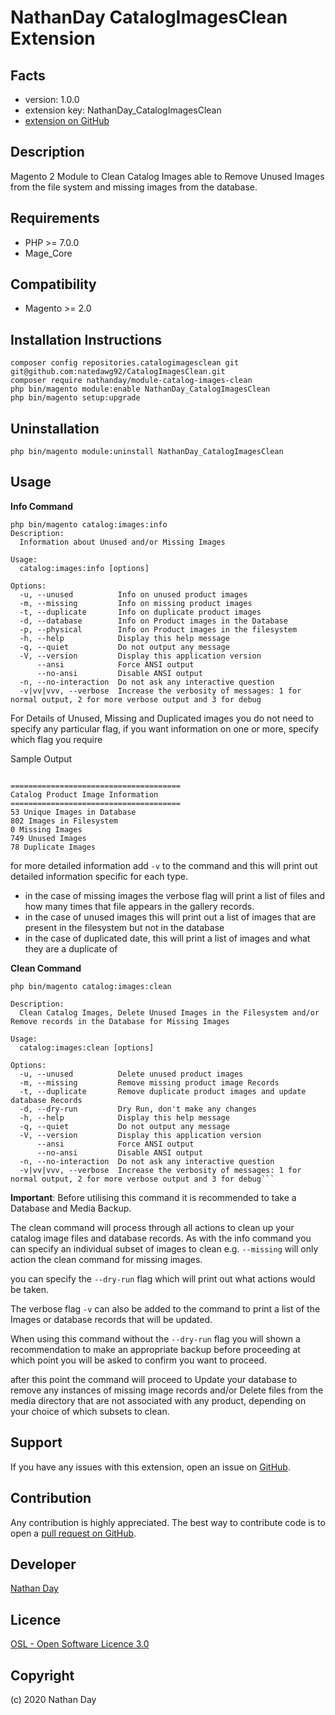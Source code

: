 NathanDay CatalogImagesClean Extension
=====================

Facts
-----
- version: 1.0.0
- extension key: NathanDay_CatalogImagesClean
- [extension on GitHub](https://github.com/natedawg92/CatalogImagesClean)

Description
-----------
Magento 2 Module to Clean Catalog Images able to Remove Unused Images from the file system and missing images from the database.

Requirements
------------
- PHP >= 7.0.0
- Mage_Core

Compatibility
-------------
- Magento >= 2.0

Installation Instructions
-------------------------
```
composer config repositories.catalogimagesclean git git@github.com:natedawg92/CatalogImagesClean.git
composer require nathanday/module-catalog-images-clean
php bin/magento module:enable NathanDay_CatalogImagesClean
php bin/magento setup:upgrade
```

Uninstallation
--------------
```
php bin/magento module:uninstall NathanDay_CatalogImagesClean
```

Usage
-----

**Info Command**

```
php bin/magento catalog:images:info             
Description:
  Information about Unused and/or Missing Images

Usage:
  catalog:images:info [options]

Options:
  -u, --unused          Info on unused product images
  -m, --missing         Info on missing product images
  -t, --duplicate       Info on duplicate product images
  -d, --database        Info on Product images in the Database
  -p, --physical        Info on Product images in the filesystem
  -h, --help            Display this help message
  -q, --quiet           Do not output any message
  -V, --version         Display this application version
      --ansi            Force ANSI output
      --no-ansi         Disable ANSI output
  -n, --no-interaction  Do not ask any interactive question
  -v|vv|vvv, --verbose  Increase the verbosity of messages: 1 for normal output, 2 for more verbose output and 3 for debug
```
For Details of Unused, Missing and Duplicated images you do not need to specify any particular flag, 
if you want information on one or more, specify which flag you require

Sample Output

```

======================================
Catalog Product Image Information
======================================
53 Unique Images in Database
802 Images in Filesystem
0 Missing Images
749 Unused Images
78 Duplicate Images

```

for more detailed information add `-v` to the command and this will print out detailed information specific for each type.
- in the case of missing images the verbose flag will print a list of files and how many times that file appears in the gallery records.
- in the case of unused images this will print out a list of images that are present in the filesystem but not in the database
- in the case of duplicated date, this will print a list of images and what they are a duplicate of

**Clean Command**

```
php bin/magento catalog:images:clean

Description:
  Clean Catalog Images, Delete Unused Images in the Filesystem and/or Remove records in the Database for Missing Images

Usage:
  catalog:images:clean [options]

Options:
  -u, --unused          Delete unused product images
  -m, --missing         Remove missing product image Records
  -t, --duplicate       Remove duplicate product images and update database Records
  -d, --dry-run         Dry Run, don't make any changes
  -h, --help            Display this help message
  -q, --quiet           Do not output any message
  -V, --version         Display this application version
      --ansi            Force ANSI output
      --no-ansi         Disable ANSI output
  -n, --no-interaction  Do not ask any interactive question
  -v|vv|vvv, --verbose  Increase the verbosity of messages: 1 for normal output, 2 for more verbose output and 3 for debug```
```

**Important**: Before utilising this command it is recommended to take a Database and Media Backup.

The clean command will process through all actions to clean up your catalog image files and database records. As with the info command you can specify an individual subset of images to clean e.g. `--missing` will only action the clean command for missing images.

you can specify the `--dry-run` flag which will print out what actions would be taken.

The verbose flag `-v` can also be added to the command to print a list of the Images or database records that will be updated.

When using this command without the `--dry-run` flag you will shown a recommendation to make an appropriate backup before proceeding at which point you will be asked to confirm you want to proceed. 

after this point the command will proceed to Update your database to remove any instances of missing image records and/or Delete files from the media directory that are not associated with any product, depending on your choice of which subsets to clean.


Support
-------
If you have any issues with this extension, open an issue on [GitHub](https://github.com/natedawg92/CatalogImageClean/issues).

Contribution
------------
Any contribution is highly appreciated. The best way to contribute code is to open a [pull request on GitHub](https://help.github.com/articles/using-pull-requests).

Developer
---------
[Nathan Day](mailto:nathanday92@gmail.com)

Licence
-------
[OSL - Open Software Licence 3.0](http://opensource.org/licenses/osl-3.0.php)

Copyright
---------
(c) 2020 Nathan Day
